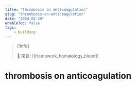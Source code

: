 ```yaml
---
title: "thrombosis on anticoagulation"
slug: "thrombosis-on-anticoagulation"
date: "2024-02-29"
enableToc: false
tags:
    - building
---
```


> [!info]
>
> 🌱 來自: [[framework_hematology_blood]]

# thrombosis on anticoagulation


